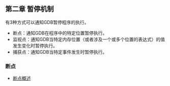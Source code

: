 ## 第二章 暂停机制

有3种方式可以通知GDB暂停程序的执行。
- 断点：通知GDB在程序中的特定位置暂停执行。
- 监视点：通知GDB当特定内存位置（或者涉及一个或多个位置的表达式）的值发生变化时暂停执行。
- 捕获点：通知GDB当特定事件发生时暂停执行。

### 断点

- [断点概述](recipe-01/README.md)


